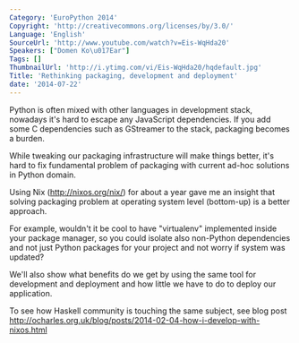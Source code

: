 ```yaml
---
Category: 'EuroPython 2014'
Copyright: 'http://creativecommons.org/licenses/by/3.0/'
Language: 'English'
SourceUrl: 'http://www.youtube.com/watch?v=Eis-WqHda20'
Speakers: ["Domen Ko\u017Ear"]
Tags: []
ThumbnailUrl: 'http://i.ytimg.com/vi/Eis-WqHda20/hqdefault.jpg'
Title: 'Rethinking packaging, development and deployment'
date: '2014-07-22'
---
```

Python is often mixed with other languages in development stack, nowadays it's hard to escape any JavaScript dependencies. If you add some C dependencies such as GStreamer to the stack, packaging becomes a burden.

While tweaking our packaging infrastructure will make things better, it's hard to fix fundamental problem of packaging with current ad-hoc solutions in Python domain.

Using Nix (http://nixos.org/nix/) for about a year gave me an insight that solving packaging problem at operating system level (bottom-up) is a better approach.

For example, wouldn't it be cool to have "virtualenv" implemented inside your package manager, so you could isolate also non-Python dependencies and not just Python packages for your project and not worry if system was updated?

We'll also show what benefits do we get by using the same tool for development and deployment and how little we have to do to deploy our application.

To see how Haskell community is touching the same subject, see blog post http://ocharles.org.uk/blog/posts/2014-02-04-how-i-develop-with-nixos.html
